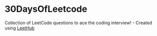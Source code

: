 # 30DaysOfLeetcode
Collection of LeetCode questions to ace the coding interview! - Created using [LeetHub](https://github.com/QasimWani/LeetHub)

